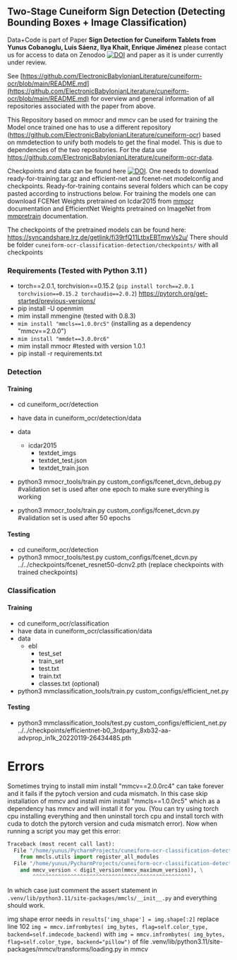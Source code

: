 ## Two-Stage Cuneiform Sign Detection (Detecting Bounding Boxes + Image Classification)
Data+Code is part of Paper **Sign Detection for Cuneiform Tablets from Yunus Cobanoglu, Luis Sáenz, Ilya Khait, Enrique Jiménez** please contact us for access to data on Zenodoo [![DOI](https://zenodo.org/badge/DOI/10.5281/zenodo.10693601.svg)](https://doi.org/10.5281/zenodo.10693601) and paper as it is under currently under review.

See [https://github.com/ElectronicBabylonianLiterature/cuneiform-ocr/blob/main/README.md](https://github.com/ElectronicBabylonianLiterature/cuneiform-ocr/blob/main/README.md) for overview and general information of all repositories associated with the paper from above.


This Repository based on mmocr and mmcv can be used for training the Model once trained one has to use a different
repository (https://github.com/ElectronicBabylonianLiterature/cuneiform-ocr) based on mmdetection to unify both models to get the final model.
This is due to dependencies of the two repositories. For the data use https://github.com/ElectronicBabylonianLiterature/cuneiform-ocr-data.

Checkpoints and data can be found here [![DOI](https://zenodo.org/badge/DOI/10.5281/zenodo.10693501.svg)](https://doi.org/10.5281/zenodo.10693501).
One needs to download ready-for-training.tar.gz and efficient-net and fcenet-net modelconfig and checkpoints. Ready-for-training contains several folders which can be copy pasted according to instructions below. For training the models one can download FCENet Weights pretrained on Icdar2015 from [mmocr](https://github.com/open-mmlab/mmocr) documentation and EfficientNet Weights pretrained on ImageNet from [mmpretrain](https://github.com/open-mmlab/mmpretrain) documentation.

The checkpoints of the pretrained models can be found here: https://syncandshare.lrz.de/getlink/fi39rfQ11LtbxEBTmwVs2u/
There should be folder `cuneiform-ocr-classification-detection/checkpoints/` with all checkpoints


### Requirements (Tested with Python 3.11 )
- torch==2.0.1, torchvision==0.15.2 (`pip install torch==2.0.1 torchvision==0.15.2 torchaudio==2.0.2`) https://pytorch.org/get-started/previous-versions/
- pip install -U openmim 
- mim install mmengine (tested with 0.8.3)
- `mim install "mmcls==1.0.0rc5"` (installing as a dependency "mmcv==2.0.0")
- `mim install "mmdet==3.0.0rc6"`
- mim install mmocr #tested with version 1.0.1
- pip install -r requirements.txt


### Detection
#### Training
- cd cuneiform_ocr/detection
- have data in cuneiform_ocr/detection/data
- data
  - icdar2015
    - textdet_imgs
    - textdet_test.json
    - textdet_train.json

- python3 mmocr_tools/train.py custom_configs/fcenet_dcvn_debug.py #validation set is used after one epoch to make sure everything is working
- python3 mmocr_tools/train.py custom_configs/fcenet_dcvn.py #validation set is used after 50 epochs
#### Testing
- cd cuneiform_ocr/detection
- python3 mmocr_tools/test.py custom_configs/fcenet_dcvn.py ../../checkpoints/fcenet_resnet50-dcnv2.pth  (replace checkpoints with trained checkpoints)

### Classification
#### Training
- cd cuneiform_ocr/classification
- have data in cuneiform_ocr/classification/data
- data
  - ebl
    - test_set
    - train_set
    - test.txt
    - train.txt
    - classes.txt (optional)
- python3 mmclassification_tools/train.py custom_configs/efficient_net.py

#### Testing
- python3 mmclassification_tools/test.py custom_configs/efficient_net.py ../../checkpoints/efficientnet-b0_3rdparty_8xb32-aa-advprop_in1k_20220119-26434485.pth

# Errors
Sometimes trying to install mim install "mmcv==2.0.0rc4" can take forever and it fails
if the pytoch version and cuda mismatch. In this case skip installation of mmcv and install mim install "mmcls==1.0.0rc5"
which as a dependency has mmcv and will install it for you. (You can try using torch cpu installing everything
and then uninstall torch cpu and install torch with cuda to dotch the pytorch version and cuda mismatch error).
Now when running a script you may get this error:
```python
Traceback (most recent call last):
  File "/home/yunus/PycharmProjects/cuneiform-ocr-classification-detection/cuneiform_ocr/classification/mmclassification_tools/train.py", line 12, in <module>
    from mmcls.utils import register_all_modules
  File "/home/yunus/PycharmProjects/cuneiform-ocr-classification-detection/.venv/lib/python3.11/site-packages/mmcls/__init__.py", line 18, in <module>
    and mmcv_version < digit_version(mmcv_maximum_version)), \
        ^^^^^^^^^^^^^^^^^^^^^^^^^^^^^^^^^^^^^^^^^^^^^^^^^^
```

In which case just comment the assert statement in `.venv/lib/python3.11/site-packages/mmcls/__init__.py` and 
everything should work.

img shape error needs in `results['img_shape'] = img.shape[:2]` replace line 102 `img = mmcv.imfrombytes(
                img_bytes, flag=self.color_type, backend=self.imdecode_backend)` with `img = mmcv.imfrombytes(
                img_bytes, flag=self.color_type, backend="pillow")` of file .venv/lib/python3.11/site-packages/mmcv/transforms/loading.py in mmcv

